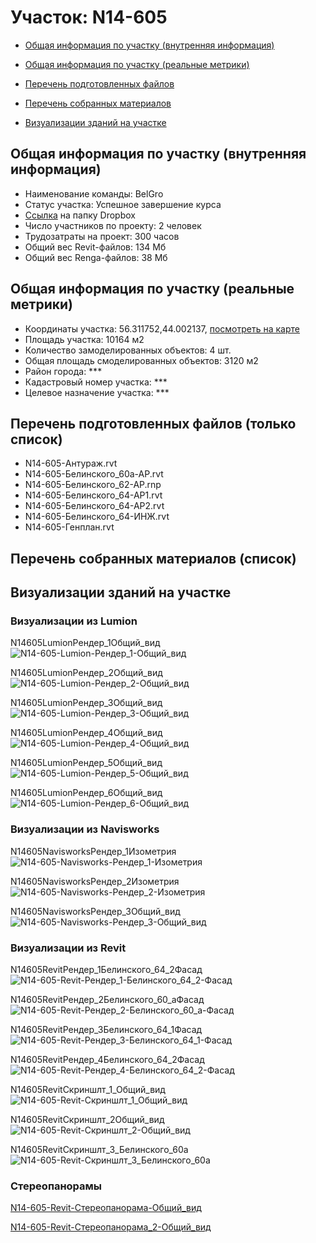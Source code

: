 # Участок: N14-605

* [Общая информация по участку (внутренняя информация)](#Chapter1)

* [Общая информация по участку (реальные метрики)](#Chapter2)

* [Перечень подготовленных файлов](#Chapter3)

* [Перечень собранных материалов](#Chapter4)

* [Визуализации зданий на участке](#Chapter5)

## <a id="Chapter1"></a> Общая информация по участку (внутренняя информация)
+ Наименование команды: BelGro
+ Статус участка: Успешное завершение курса
+ [Ссылка](https://www.dropbox.com/sh/wvvgv1nw1iqred9/AAAUTfB4ZZs4Brt-guBA2lUya/N14_605?dl=0) на папку Dropbox
+ Число участников по проекту: 2 человек
+ Трудозатраты на проект: 300 часов
+ Общий вес Revit-файлов: 134 Мб
+ Общий вес Renga-файлов: 38 Мб
## <a id="Chapter2"></a> Общая информация по участку (реальные метрики)
+ Координаты участка: 56.311752,44.002137, [посмотреть на карте](https://yandex.ru/maps/47/nizhny-novgorod/?ll=44.002137%2C56.311752&z=19)
+ Площадь участка: 10164 м2
+ Количество замоделированных объектов: 4 шт.
+ Общая площадь смоделированных объектов: 3120 м2
+ Район города: *** 
+ Кадастровый номер участка: *** 
+ Целевое назначение участка: *** 
## <a id="Chapter3"></a> Перечень подготовленных файлов (только список)
+ N14-605-Антураж.rvt
+ N14-605-Белинского_60а-АР.rvt
+ N14-605-Белинского_62-АР.rnp
+ N14-605-Белинского_64-АР1.rvt
+ N14-605-Белинского_64-АР2.rvt
+ N14-605-Белинского_64-ИНЖ.rvt
+ N14-605-Генплан.rvt
## <a id="Chapter4"></a> Перечень собранных материалов (список)
## <a id="Chapter5"></a> Визуализации зданий на участке
### Визуализации из Lumion
N14605LumionРендер_1Общий_вид
![N14-605-Lumion-Рендер_1-Общий_вид](/Images/N14_605/N14-605-Lumion-Рендер_1-Общий_вид_Compressed.jpg)

N14605LumionРендер_2Общий_вид
![N14-605-Lumion-Рендер_2-Общий_вид](/Images/N14_605/N14-605-Lumion-Рендер_2-Общий_вид_Compressed.jpg)

N14605LumionРендер_3Общий_вид
![N14-605-Lumion-Рендер_3-Общий_вид](/Images/N14_605/N14-605-Lumion-Рендер_3-Общий_вид_Compressed.jpg)

N14605LumionРендер_4Общий_вид
![N14-605-Lumion-Рендер_4-Общий_вид](/Images/N14_605/N14-605-Lumion-Рендер_4-Общий_вид_Compressed.jpg)

N14605LumionРендер_5Общий_вид
![N14-605-Lumion-Рендер_5-Общий_вид](/Images/N14_605/N14-605-Lumion-Рендер_5-Общий_вид_Compressed.jpg)

N14605LumionРендер_6Общий_вид
![N14-605-Lumion-Рендер_6-Общий_вид](/Images/N14_605/N14-605-Lumion-Рендер_6-Общий_вид_Compressed.jpg)

### Визуализации из Navisworks
N14605NavisworksРендер_1Изометрия
![N14-605-Navisworks-Рендер_1-Изометрия](/Images/N14_605/N14-605-Navisworks-Рендер_1-Изометрия_Compressed.jpg)

N14605NavisworksРендер_2Изометрия
![N14-605-Navisworks-Рендер_2-Изометрия](/Images/N14_605/N14-605-Navisworks-Рендер_2-Изометрия_Compressed.jpg)

N14605NavisworksРендер_3Общий_вид
![N14-605-Navisworks-Рендер_3-Общий_вид](/Images/N14_605/N14-605-Navisworks-Рендер_3-Общий_вид_Compressed.jpg)

### Визуализации из Revit
N14605RevitРендер_1Белинского_64_2Фасад
![N14-605-Revit-Рендер_1-Белинского_64_2-Фасад](/Images/N14_605/N14-605-Revit-Рендер_1-Белинского_64_2-Фасад_Compressed.jpg)

N14605RevitРендер_2Белинского_60_аФасад
![N14-605-Revit-Рендер_2-Белинского_60_а-Фасад](/Images/N14_605/N14-605-Revit-Рендер_2-Белинского_60_а-Фасад_Compressed.jpg)

N14605RevitРендер_3Белинского_64_1Фасад
![N14-605-Revit-Рендер_3-Белинского_64_1-Фасад](/Images/N14_605/N14-605-Revit-Рендер_3-Белинского_64_1-Фасад_Compressed.jpg)

N14605RevitРендер_4Белинского_64_2Фасад
![N14-605-Revit-Рендер_4-Белинского_64_2-Фасад](/Images/N14_605/N14-605-Revit-Рендер_4-Белинского_64_2-Фасад_Compressed.jpg)

N14605RevitСкриншлт_1_Общий_вид
![N14-605-Revit-Скриншлт_1_Общий_вид](/Images/N14_605/N14-605-Revit-Скриншлт_1_Общий_вид_Compressed.jpg)

N14605RevitСкриншлт_2Общий_вид
![N14-605-Revit-Скриншлт_2-Общий_вид](/Images/N14_605/N14-605-Revit-Скриншлт_2-Общий_вид_Compressed.jpg)

N14605RevitСкриншлт_3_Белинского_60а
![N14-605-Revit-Скриншлт_3_Белинского_60а](/Images/N14_605/N14-605-Revit-Скриншлт_3_Белинского_60а_Compressed.jpg)

### Стереопанорамы
[N14-605-Revit-Стереопанорама-Общий_вид](https://pano.autodesk.com/pano.html?url=jpgs/e46868fb-c1b6-4411-b60b-21a185877df4&version=2)

[N14-605-Revit-Стереопанорама_2-Общий_вид](https://pano.autodesk.com/pano.html?url=jpgs/3655434c-e2d8-46b3-a78b-178fa013da9c&version=2)

